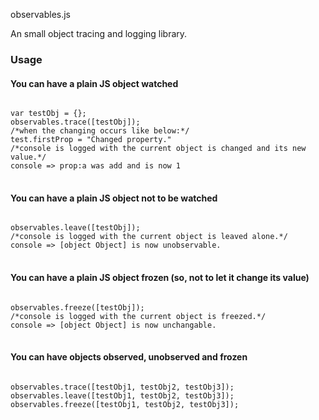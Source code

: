observables.js

An small object tracing and logging library.

### Usage

#### You can have a plain JS object watched
<pre lang="javascript">
<code>
var testObj = {};
observables.trace([testObj]);
/*when the changing occurs like below:*/
test.firstProp = "Changed property."
/*console is logged with the current object is changed and its new value.*/
console => prop:a was add and is now 1
</code>
</pre>

#### You can have a plain JS object not to be watched
<pre lang="javascript">
<code>
observables.leave([testObj]);
/*console is logged with the current object is leaved alone.*/
console => [object Object] is now unobservable.
</code>
</pre>

#### You can have a plain JS object frozen (so, not to let it change its value)
<pre lang="javascript">
<code>
observables.freeze([testObj]);
/*console is logged with the current object is freezed.*/
console => [object Object] is now unchangable.
</code>
</pre>

#### You can have objects observed, unobserved and frozen
<pre lang="javascript">
<code>
observables.trace([testObj1, testObj2, testObj3]);
observables.leave([testObj1, testObj2, testObj3]);
observables.freeze([testObj1, testObj2, testObj3]);
</code>
</pre>
